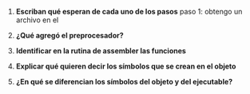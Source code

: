1. **Escriban qué esperan de cada uno de los pasos**
 paso 1: obtengo un archivo en el 
2. **¿Qué agregó el preprocesador?**

3. **Identificar en la rutina de assembler las funciones**
4. **Explicar qué quieren decir los símbolos que se crean en el objeto**
5. **¿En qué se diferencian los símbolos del objeto y del ejecutable?**
